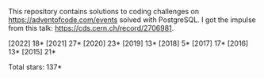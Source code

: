 This repository contains solutions to coding challenges on https://adventofcode.com/events solved with PostgreSQL. I got the impulse from this talk: https://cds.cern.ch/record/2706981.

[2022] 18*
[2021] 27*
[2020] 23*
[2019] 13*
[2018]  5*
[2017] 17*
[2016] 13*
[2015] 21*

Total stars: 137*
